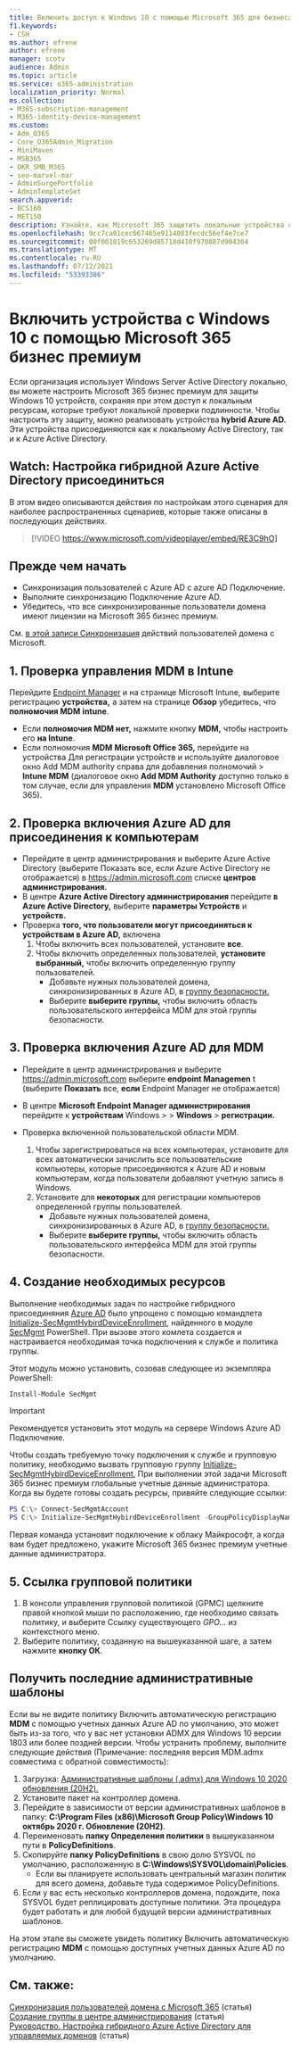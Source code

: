 ```yaml
---
title: Включить доступ к Windows 10 с помощью Microsoft 365 для бизнеса
f1.keywords:
- CSH
ms.author: efrene
author: efrene
manager: scotv
audience: Admin
ms.topic: article
ms.service: o365-administration
localization_priority: Normal
ms.collection:
- M365-subscription-management
- M365-identity-device-management
ms.custom:
- Adm_O365
- Core_O365Admin_Migration
- MiniMaven
- MSB365
- OKR_SMB_M365
- seo-marvel-mar
- AdminSurgePortfolio
- AdminTemplateSet
search.appverid:
- BCS160
- MET150
description: Узнайте, как Microsoft 365 защитить локальные устройства с Windows 10 active-Directory.
ms.openlocfilehash: 9cc7ca01cec667465e9114083fecdc56ef4e7ce7
ms.sourcegitcommit: 00f001019c653269d85718d410f970887d904304
ms.translationtype: MT
ms.contentlocale: ru-RU
ms.lasthandoff: 07/12/2021
ms.locfileid: "53393386"
---
```

# <a name="enable-domain-joined-windows-10-devices-to-be-managed-by-microsoft-365-business-premium"></a>Включить устройства с Windows 10 с помощью Microsoft 365 бизнес премиум

Если организация использует Windows Server Active Directory локально, вы можете настроить Microsoft 365 бизнес премиум для защиты Windows 10 устройств, сохраняя при этом доступ к локальным ресурсам, которые требуют локальной проверки подлинности.
Чтобы настроить эту защиту, можно реализовать устройства **hybrid Azure AD.** Эти устройства присоединяются как к локальному Active Directory, так и к Azure Active Directory.

## <a name="watch-configure-hybrid-azure-active-directory-join"></a>Watch: Настройка гибридной Azure Active Directory присоединиться

В этом видео описываются действия по настройкам этого сценария для наиболее распространенных сценариев, которые также описаны в последующих действиях.

> [!VIDEO https://www.microsoft.com/videoplayer/embed/RE3C9hO]
  
## <a name="before-you-begin"></a>Прежде чем начать

- Синхронизация пользователей с Azure AD с azure AD Подключение.
- Выполните синхронизацию Подключение Azure AD.
- Убедитесь, что все синхронизированные пользователи домена имеют лицензии на Microsoft 365 бизнес премиум.

См. [в этой записи Синхронизация](manage-domain-users.md) действий пользователей домена с Microsoft.

## <a name="1-verify-mdm-authority-in-intune"></a>1. Проверка управления MDM в Intune

Перейдите [Endpoint Manager](https://endpoint.microsoft.com/#blade/Microsoft_Intune_Enrollment/EnrollmentMenu/overview) и на странице Microsoft Intune, выберите регистрацию **устройства,** а затем на странице **Обзор** убедитесь, что **полномочия MDM** **intune**.

- Если **полномочия MDM нет,** нажмите кнопку **MDM,** чтобы настроить его **на Intune**. 
- Если полномочия **MDM** **Microsoft Office 365,** перейдите на устройства Для регистрации устройств и используйте диалоговое окно Add MDM authority справа для добавления полномочий  >   **Intune MDM** (диалоговое окно **Add MDM Authority** доступно только в том случае, если для управления **MDM** установлено Microsoft Office 365). 

## <a name="2-verify-azure-ad-is-enabled-for-joining-computers"></a>2. Проверка включения Azure AD для присоединения к компьютерам

- Перейдите в центр администрирования и выберите Azure Active Directory (выберите Показать все, если Azure Active Directory не отображается) в <a href="https://go.microsoft.com/fwlink/p/?linkid=2024339" target="_blank">https://admin.microsoft.com</a> списке **центров администрирования.**  
- В центре **Azure Active Directory администрирования** перейдите **в Azure Active Directory,** выберите **параметры Устройств** и **устройств.**
- Проверка **того, что пользователи могут присоединяться к устройствам в Azure AD,** включена 
    1. Чтобы включить всех пользователей, установите **все**.
    2. Чтобы включить определенных пользователей, **установите выбранный,** чтобы включить определенную группу пользователей.
        - Добавьте нужных пользователей домена, синхронизированных в Azure AD, в [группу безопасности.](../admin/create-groups/create-groups.md)
        - Выберите **выберите группы,** чтобы включить область пользовательского интерфейса MDM для этой группы безопасности.

## <a name="3-verify-azure-ad-is-enabled-for-mdm"></a>3. Проверка включения Azure AD для MDM

- Перейдите в центр администрирования и выберите <a href="https://go.microsoft.com/fwlink/p/?linkid=2024339" target="_blank">https://admin.microsoft.com</a> выберите **endpoint Managemen** t (выберите **Показать** все, **если** Endpoint Manager не отображается)
- В центре **Microsoft Endpoint Manager администрирования** перейдите к **устройствам** Windows  >    >  **Windows**  >  **регистрации.**
- Проверка включенной пользовательской области MDM.

    1. Чтобы зарегистрироваться на всех  компьютерах, установите для всех автоматически зачислить все пользовательские компьютеры, которые присоединяются к Azure AD и новым компьютерам, когда пользователи добавляют учетную запись в Windows.
    2. Установите для **некоторых** для регистрации компьютеров определенной группы пользователей.
        -  Добавьте нужных пользователей домена, синхронизированных в Azure AD, в [группу безопасности.](../admin/create-groups/create-groups.md)
        -  Выберите **выберите группы,** чтобы включить область пользовательского интерфейса MDM для этой группы безопасности.

## <a name="4-create-the-required-resources"></a>4. Создание необходимых ресурсов 

Выполнение необходимых задач по настройке гибридного присоединяния [Azure AD](/azure/active-directory/devices/hybrid-azuread-join-managed-domains#configure-hybrid-azure-ad-join) было упрощено с помощью командлета [Initialize-SecMgmtHybirdDeviceEnrollment,](https://github.com/microsoft/secmgmt-open-powershell/blob/master/docs/help/Initialize-SecMgmtHybirdDeviceEnrollment.md) найденного в модуле [SecMgmt](https://www.powershellgallery.com/packages/SecMgmt) PowerShell. При вызове этого комлета создается и настраивается необходимая точка подключения к службе и политика группы.

Этот модуль можно установить, созовав следующее из экземпляра PowerShell:

```powershell
Install-Module SecMgmt
```

> [!IMPORTANT]
> Рекомендуется установить этот модуль на сервере Windows Azure AD Подключение.

Чтобы создать требуемую точку подключения к службе и групповую политику, необходимо вызвать групповую группу [Initialize-SecMgmtHybirdDeviceEnrollment.](https://github.com/microsoft/secmgmt-open-powershell/blob/master/docs/help/Initialize-SecMgmtHybirdDeviceEnrollment.md) При выполнении этой задачи Microsoft 365 бизнес премиум глобальные учетные данные администратора. Когда вы будете готовы создать ресурсы, привяйте следующие ссылки:

```powershell
PS C:\> Connect-SecMgmtAccount
PS C:\> Initialize-SecMgmtHybirdDeviceEnrollment -GroupPolicyDisplayName 'Device Management'
```

Первая команда установит подключение к облаку Майкрософт, а когда вам будет предложено, укажите Microsoft 365 бизнес премиум учетные данные администратора.

## <a name="5-link-the-group-policy"></a>5. Ссылка групповой политики

1. В консоли управления групповой политикой (GPMC) щелкните правой кнопкой мыши по расположению, где необходимо связать политику, и выберите Ссылку существующего *GPO...* из контекстного меню.
2. Выберите политику, созданную на вышеуказанной шаге, а затем нажмите **кнопку ОК**.

## <a name="get-the-latest-administrative-templates"></a>Получить последние административные шаблоны

Если вы не видите политику Включить автоматическую регистрацию **MDM** с помощью учетных данных Azure AD по умолчанию, это может быть из-за того, что у вас нет установки ADMX для Windows 10 версии 1803 или более поздней версии. Чтобы устранить проблему, выполните следующие действия (Примечание: последняя версия MDM.admx совместима с обратной совместимость):

1. Загрузка: [Административные шаблоны (.admx) для Windows 10 2020 обновления (20H2).](https://www.microsoft.com/download/102157)
2. Установите пакет на контроллер домена.
3. Перейдите в зависимости от версии административных шаблонов в папку: **C:\Program Files (x86)\Microsoft Group Policy\Windows 10 октябрь 2020 г. Обновление (20H2)**.
4. Переименовать **папку Определения политики** в вышеуказанном пути в **PolicyDefinitions**.
5. Скопируйте **папку PolicyDefinitions** в свою долю SYSVOL по умолчанию, расположенную в **C:\Windows\SYSVOL\domain\Policies**.
   - Если вы планируете использовать центральный магазин политик для всего домена, добавьте туда содержимое PolicyDefinitions.
6. Если у вас есть несколько контроллеров домена, подождите, пока SYSVOL будет реплицировать доступные политики. Эта процедура будет работать и для любой будущей версии административных шаблонов.

На этом этапе вы сможете увидеть политику Включить автоматическую регистрацию **MDM** с помощью доступных учетных данных Azure AD по умолчанию.

## <a name="related-content"></a>См. также:

[Синхронизация пользователей домена с Microsoft 365](manage-domain-users.md) (статья)\
[Создание группы в центре администрирования](../admin/create-groups/create-groups.md) (статья)\
[Руководство. Настройка гибридного Azure Active Directory для управляемых доменов](/azure/active-directory/devices/hybrid-azuread-join-managed-domains.md) (статья)